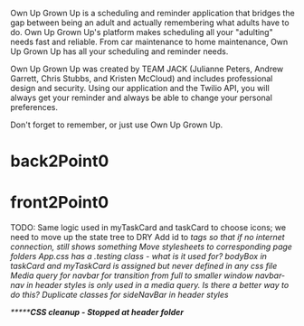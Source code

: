 Own Up Grown Up is a scheduling and reminder application that bridges the gap between being an adult and actually remembering what adults have to do. Own Up Grown Up's platform makes scheduling all your "adulting" needs fast and reliable.  From car maintenance to home maintenance, Own Up Grown Up has all your scheduling and reminder needs.

Own Up Grown Up was created by TEAM JACK (Julianne Peters, Andrew Garrett, Chris Stubbs, and Kristen McCloud) and includes professional design and security.  Using our application and the Twilio API, you will always get your reminder and always be able to change your personal preferences.

Don't forget to remember, or just use Own Up Grown Up.
# back2Point0
# front2Point0


TODO:
  Same logic used in myTaskCard and taskCard to choose icons; we need to move up the state tree to DRY
  Add id to <i> tags so that if no internet connection, still shows something
  Move stylesheets to corresponding page folders
  App.css has a .testing class - what is it used for?
  bodyBox in taskCard and myTaskCard is assigned but never defined in any css file
  Media query for navbar for transition from full to smaller window
  navbar-nav in header styles is only used in a media query. Is there a better way to do this?
  Duplicate classes for sideNavBar in header styles


***********CSS cleanup - Stopped at header folder******
